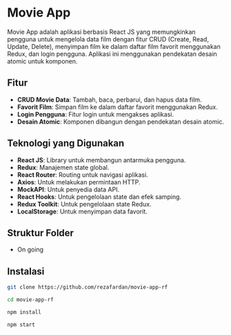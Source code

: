 # Movie App

Movie App adalah aplikasi berbasis React JS yang memungkinkan pengguna untuk mengelola data film dengan fitur CRUD (Create, Read, Update, Delete), menyimpan film ke dalam daftar film favorit menggunakan Redux, dan login pengguna. Aplikasi ini menggunakan pendekatan desain atomic untuk komponen.

## Fitur

- **CRUD Movie Data**: Tambah, baca, perbarui, dan hapus data film.
- **Favorit Film**: Simpan film ke dalam daftar favorit menggunakan Redux.
- **Login Pengguna**: Fitur login untuk mengakses aplikasi.
- **Desain Atomic**: Komponen dibangun dengan pendekatan desain atomic.

## Teknologi yang Digunakan

- **React JS**: Library untuk membangun antarmuka pengguna.
- **Redux**: Manajemen state global.
- **React Router**: Routing untuk navigasi aplikasi.
- **Axios**: Untuk melakukan permintaan HTTP.
- **MockAPI**: Untuk penyedia data API.
- **React Hooks**: Untuk pengelolaan state dan efek samping.
- **Redux Toolkit**: Untuk pengelolaan state Redux.
- **LocalStorage**: Untuk menyimpan data favorit.

## Struktur Folder

- On going

## Instalasi

```bash
git clone https://github.com/rezafardan/movie-app-rf

cd movie-app-rf

npm install

npm start
```

